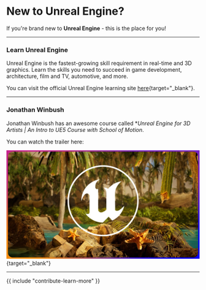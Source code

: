 # New to Unreal Engine?

If you're brand new to **Unreal Engine** - this is the place for you!

---

### Learn Unreal Engine

Unreal Engine is the fastest-growing skill requirement in real-time and 3D graphics. Learn the skills you need to succeed in game development, architecture, film and TV, automotive, and more.

You can visit the official Unreal Engine learning site [here](https://www.unrealengine.com/en-US/learn){target="_blank"}.

---

### Jonathan Winbush

Jonathan Winbush has an awesome course called **Unreal Engine for 3D Artists | An Intro to UE5 Course with School of Motion*.

You can watch the trailer here:

[![](/static/winbush.jpg)](https://www.youtube.com/watch?v=TnCdpEiLyhU){target="_blank"}

---

{{ include "contribute-learn-more" }}